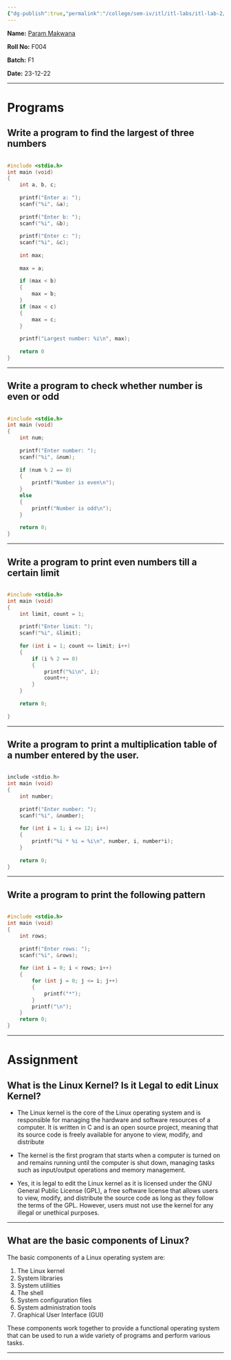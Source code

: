```yaml
---
{"dg-publish":true,"permalink":"/college/sem-iv/itl/itl-labs/itl-lab-2/"}
---
```


**Name:** [Param Makwana](mailto:paramsinghmakwana@gmail.com)                                                                                                                                                     

**Roll No:** F004

**Batch:** F1

**Date:** 23-12-22

___

# Programs

## Write a program to find the largest of three numbers

```C

#include <stdio.h>
int main (void)
{
	int a, b, c;
	
	printf("Enter a: ");
	scanf("%i", &a);
	
	printf("Enter b: ");
	scanf("%i", &b);
	
	printf("Enter c: ");
	scanf("%i", &c);
	
	int max;
	
	max = a;
	
	if (max < b)
	{
		max = b;
	}
	if (max < c)
	{
		max = c;
	}
	
	printf("Largest number: %i\n", max);
	
	return 0
}

```

___

## Write a program to check whether number is even or odd

```C

#include <stdio.h>
int main (void)
{
	int num;
	
	printf("Enter number: ");
	scanf("%i", &num);
	
	if (num % 2 == 0)
	{
		printf("Number is even\n");
	}
	else
	{
		printf("Number is odd\n");
	}
	
	return 0;
}

```

___

## Write a program to print even numbers till a certain limit

```C

#include <stdio.h>
int main (void)
{
	int limit, count = 1;
	
	printf("Enter limit: ");
	scanf("%i", &limit);
	
	for (int i = 1; count <= limit; i++)
	{
		if (i % 2 == 0)
		{
			printf("%i\n", i);
			count++;
		}
	}
	
	return 0;
	
}

```

___

## Write a program to print a multiplication table of a number entered by the user.

```C

include <stdio.h>
int main (void)
{
	int number;
	
	printf("Enter number: ");
	scanf("%i", &number);
	
	for (int i = 1; i <= 12; i++)
	{
		printf("%i * %i = %i\n", number, i, number*i);
	}
	
	return 0;
}

```

___

## Write a program to print the following pattern

```C

#include <stdio.h>
int main (void)
{
	int rows;
	
	printf("Enter rows: ");
	scanf("%i", &rows);
	
	for (int i = 0; i < rows; i++)
	{
		for (int j = 0; j <= i; j++)
		{
			printf("*");
		}
		printf("\n");
	}
	return 0;
}

```

___

# Assignment

## What is the Linux Kernel? Is it Legal to edit Linux Kernel?

-  The Linux kernel is the core of the Linux operating system and is responsible for managing the hardware and software resources of a computer. It is written in C and is an open source project, meaning that its source code is freely available for anyone to view, modify, and distribute

-  The kernel is the first program that starts when a computer is turned on and remains running until the computer is shut down, managing tasks such as input/output operations and memory management.

-  Yes, it is legal to edit the Linux kernel as it is licensed under the GNU General Public License (GPL), a free software license that allows users to view, modify, and distribute the source code as long as they follow the terms of the GPL. However, users must not use the kernel for any illegal or unethical purposes.

___
## What are the basic components of Linux?

The basic components of a Linux operating system are:

1. The Linux kernel 
2. System libraries 
3. System utilities
4. The shell 
5. System configuration files 
6. System administration tools 
7. Graphical User Interface (GUI)

These components work together to provide a functional operating system that can be used to run a wide variety of programs and perform various tasks.

___
